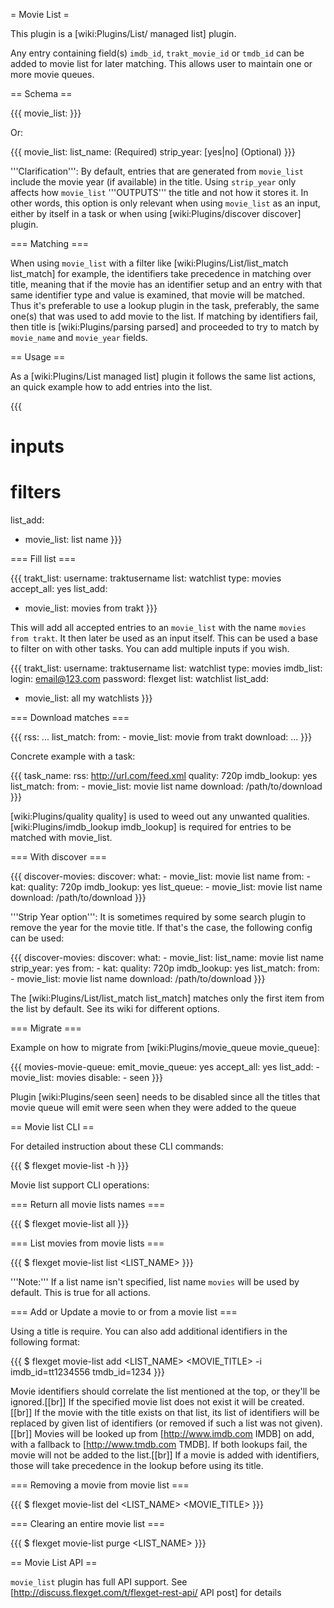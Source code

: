 = Movie List =

This plugin is a [wiki:Plugins/List/ managed list] plugin.

Any entry containing field(s) `imdb_id`, `trakt_movie_id` or `tmdb_id` can be added to movie list for later matching. This allows user to maintain one or more movie queues.

== Schema ==

{{{
movie_list: <NAME>
}}}

Or:

{{{
movie_list: 
  list_name: <NAME> (Required)
  strip_year: [yes|no] (Optional)
}}}

'''Clarification''': By default, entries that are generated from `movie_list` include the movie year (if available) in the title. Using `strip_year` only affects how `movie_list` '''OUTPUTS''' the title and not how it stores it. In other words, this option is only relevant when using `movie_list` as an input, either by itself in a task or when using [wiki:Plugins/discover discover] plugin.

=== Matching ===

When using `movie_list` with a filter like [wiki:Plugins/List/list_match list_match] for example, the identifiers take precedence in matching over title, meaning that if the movie has an identifier setup and an entry with that same identifier type and value is examined, that movie will be matched. Thus it's preferable to use a lookup plugin in the task, preferably, the same one(s) that was used to add movie to the list.
If matching by identifiers fail, then title is [wiki:Plugins/parsing parsed] and proceeded to try to match by `movie_name` and `movie_year` fields.

== Usage ==

As a [wiki:Plugins/List managed list] plugin it follows the same list actions, an quick example how to add entries into the list.

{{{
# inputs
# filters
list_add: 
  - movie_list: list name
}}}

=== Fill list ===

{{{
trakt_list:
  username: traktusername
  list: watchlist
  type: movies 
accept_all: yes
list_add:
  - movie_list: movies from trakt
}}}

This will add all accepted entries to an `movie_list` with the name `movies from trakt`. It then later be used as an input itself. This can be used a base to filter on with other tasks. You can add multiple inputs if you wish.

{{{
trakt_list:
  username: traktusername
  list: watchlist
  type: movies 
imdb_list:
  login: email@123.com
  password: flexget
  list: watchlist
list_add:
  - movie_list: all my watchlists
}}}

=== Download matches ===

{{{
rss: ...
list_match:
  from:
    - movie_list: movie from trakt
download: ...
}}}

Concrete example with a task:

{{{
task_name:
  rss: http://url.com/feed.xml
  quality: 720p
  imdb_lookup: yes
  list_match:
    from:
      - movie_list: movie list name
  download: /path/to/download
}}}

[wiki:Plugins/quality quality] is used to weed out any unwanted qualities. [wiki:Plugins/imdb_lookup imdb_lookup] is required for entries to be matched with movie_list.

=== With discover ===

{{{
discover-movies:
  discover:
    what:
      - movie_list: movie list name
    from:
      - kat: <opts>
  quality: 720p
  imdb_lookup: yes
  list_queue:
    - movie_list: movie list name
  download: /path/to/download
}}}

'''Strip Year option''': It is sometimes required by some search plugin to remove the year for the movie title. If that's the case, the following config can be used:

{{{
discover-movies:
  discover:
    what:
      - movie_list: 
          list_name: movie list name
          strip_year: yes
    from:
      - kat: <opts>
  quality: 720p
  imdb_lookup: yes
  list_match:
    from:
      - movie_list: movie list name
  download: /path/to/download
}}}

The [wiki:Plugins/List/list_match list_match] matches only the first item from the list by default. See its wiki for different options.

=== Migrate ===

Example on how to migrate from [wiki:Plugins/movie_queue movie_queue]:

{{{
movies-movie-queue:
  emit_movie_queue: yes
  accept_all: yes
  list_add:
    - movie_list: movies
  disable: 
    - seen 
}}}

Plugin [wiki:Plugins/seen seen] needs to be disabled since all the titles that movie queue will emit were seen when they were added to the queue

== Movie list CLI ==

For detailed instruction about these CLI commands:

{{{
$ flexget movie-list -h
}}}

Movie list support CLI operations:

=== Return all movie lists names ===

{{{
$ flexget movie-list all
}}}

=== List movies from movie lists ===

{{{
$ flexget movie-list list <LIST_NAME>
}}}

'''Note:''' If a list name isn't specified, list name `movies` will be used by default. This is true for all actions.

=== Add or Update a movie to or from a movie list ===

Using a title is require. You can also add additional identifiers in the following format:

{{{
$ flexget movie-list add <LIST_NAME> <MOVIE_TITLE> -i imdb_id=tt1234556 tmdb_id=1234
}}}

Movie identifiers should correlate the list mentioned at the top, or they'll be ignored.[[br]]
If the specified movie list does not exist it will be created.[[br]]
If the movie with the title exists on that list, its list of identifiers will be replaced by given list of identifiers (or removed if such a list was not given). [[br]]
Movies will be looked up from [http://www.imdb.com IMDB] on add, with a fallback to [http://www.tmdb.com TMDB]. If both lookups fail, the movie will not be added to the list.[[br]]
If a movie is added with identifiers, those will take precedence in the lookup before using its title.

=== Removing a movie from movie list ===

{{{
$ flexget movie-list del <LIST_NAME> <MOVIE_TITLE>
}}}

=== Clearing an entire movie list ===

{{{
$ flexget movie-list purge <LIST_NAME>
}}}


== Movie List API ==

`movie_list` plugin has full API support. See [http://discuss.flexget.com/t/flexget-rest-api/ API post] for details